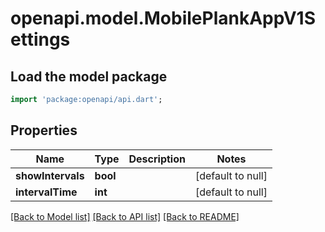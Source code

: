 # openapi.model.MobilePlankAppV1Settings

## Load the model package
```dart
import 'package:openapi/api.dart';
```

## Properties
Name | Type | Description | Notes
------------ | ------------- | ------------- | -------------
**showIntervals** | **bool** |  | [default to null]
**intervalTime** | **int** |  | [default to null]

[[Back to Model list]](../README.md#documentation-for-models) [[Back to API list]](../README.md#documentation-for-api-endpoints) [[Back to README]](../README.md)



